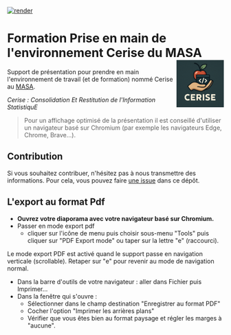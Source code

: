 <!-- badges: start -->
[![render](https://github.com/SSM-Agriculture/formation-rgonomie/actions/workflows/publish.yaml/badge.svg)](https://github.com/SSM-Agriculture/formation-rgonomie)
<!-- badges: end -->

# Formation Prise en main de l'environnement Cerise du MASA <img src="img/cerise_logo.png" width=110 align="right"/>

Support de présentation pour prendre en main l'environnement de travail (et de formation) nommé Cerise au [MASA](https://agriculture.gouv.fr/).

*Cerise : Consolidation Et Restitution de l'Information StatistiquE*

> Pour un affichage optimisé de la présentation il est conseillé d'utiliser un navigateur basé sur Chromium (par exemple les navigateurs Edge, Chrome, Brave...).


## Contribution

Si vous souhaitez contribuer, n'hésitez pas à nous transmettre des informations. Pour cela, vous pouvez faire [une issue](https://github.com/SSM-Agriculture/Formation-cerise/issues) dans ce dépôt.


## L'export au format Pdf

- **Ouvrez votre diaporama avec votre navigateur basé sur Chromium.**  
- Passer en mode export pdf  
  - cliquer sur l'icône de menu puis choisir sous-menu "Tools" puis cliquer sur "PDF Export mode" ou taper sur la lettre "e" (raccourci).  
  
Le mode export PDF est activé quand le support passe en navigation verticale (scrollable). Retaper sur "e" pour revenir au mode de navigation normal.  

- Dans la barre d'outils de votre navigateur : aller dans Fichier puis Imprimer...
- Dans la fenêtre qui s'ouvre :
  - Sélectionner dans le champ destination "Enregistrer au format PDF"
  - Cocher l'option "Imprimer les arrières plans"
  - Vérifier que vous êtes bien au format paysage et régler les marges à "aucune". 
